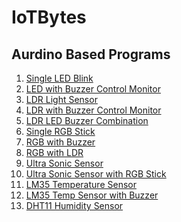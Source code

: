 # IoTBytes

## Aurdino Based Programs
<ol>
<li><a href="https://github.com/Prajwal7Dalawai/IoTBytes/blob/main/1.singleLEDBlink.ino">Single LED Blink</li>
<li><a href="https://github.com/Prajwal7Dalawai/IoTBytes/blob/main/2.BlinkLEDControlMonitor.ino">LED with Buzzer Control Monitor</li>
<li><a href="https://github.com/Prajwal7Dalawai/IoTBytes/blob/main/3.LightSensor.ino">LDR Light Sensor</li>
<li><a href="https://github.com/Prajwal7Dalawai/IoTBytes/blob/main/9.LDRwithBuzzer.ino">LDR with Buzzer Control Monitor</li>
<li><a href="https://github.com/Prajwal7Dalawai/IoTBytes/blob/main/10.LDRBuzzerLED.ino">LDR LED Buzzer Combination</li>
<li><a href="https://github.com/Prajwal7Dalawai/IoTBytes/blob/main/4.RGB_stick.ino">Single RGB Stick</li>
<li><a href="https://github.com/Prajwal7Dalawai/IoTBytes/blob/main/11.RGBwithBuzzer.ino">RGB with Buzzer</li>
<li><a href="https://github.com/Prajwal7Dalawai/IoTBytes/blob/main/12.RGBwithLDR.ino">RGB with LDR</li>
<li><a href="https://github.com/Prajwal7Dalawai/IoTBytes/blob/main/13.UltraSonicSensor.ino">Ultra Sonic Sensor</li>
<li><a href="https://github.com/Prajwal7Dalawai/IoTBytes/blob/main/5.ultraSonicSensorwithRGB.ino">Ultra Sonic Sensor with RGB Stick</li>
<li><a href="https://github.com/Prajwal7Dalawai/IoTBytes/blob/main/6.LM35TempSensor.ino">LM35 Temperature Sensor</li>
<li><a href="https://github.com/Prajwal7Dalawai/IoTBytes/blob/main/7.TempWithBuzz.ino">LM35 Temp Sensor with Buzzer</li>
<li><a href="https://github.com/Prajwal7Dalawai/IoTBytes/blob/main/10.LDRBuzzerLED.ino">DHT11 Humidity Sensor</li>
</ol>

